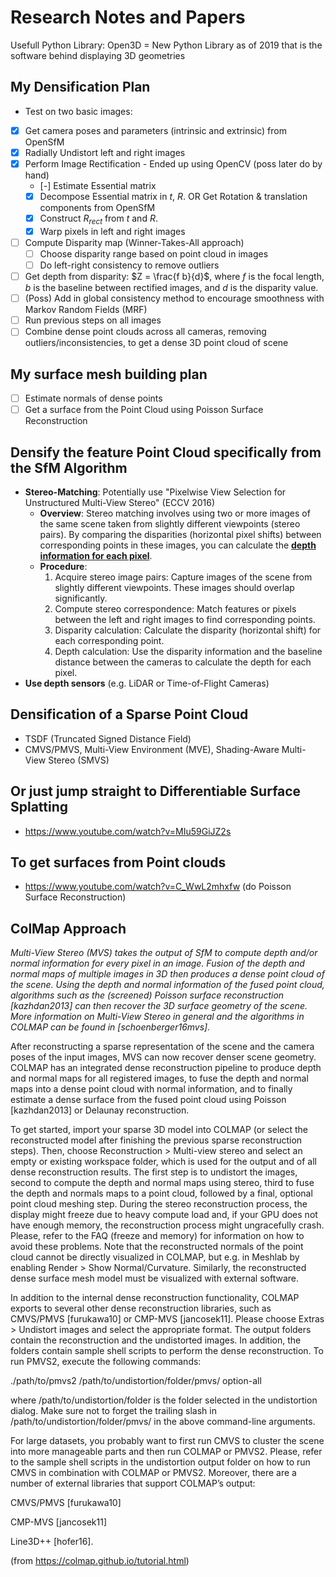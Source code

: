 # Research Notes and Papers

Usefull Python Library: Open3D = New Python Library as of 2019 that is the software behind displaying 3D geometries

## My Densification Plan
- Test on two basic images:
- [x] Get camera poses and parameters (intrinsic and extrinsic) from OpenSfM
- [x] Radially Undistort left and right images
- [x] Perform Image Rectification - Ended up using OpenCV (poss later do by hand)
  - [-] Estimate Essential matrix
  - [x] Decompose Essential matrix in $t$, $R$. OR Get Rotation & translation components from OpenSfM 
  - [x] Construct $R_{rect}$ from $t$ and $R$.
  - [x] Warp pixels in left and right images
- [ ] Compute Disparity map (Winner-Takes-All approach)
  - [ ] Choose disparity range based on point cloud in images
  - [ ] Do left-right consistency to remove outliers
- [ ] Get depth from disparity: $Z = \frac{f b}{d}$, where $f$ is the focal length, $b$ is the baseline between rectified images, and $d$ is the disparity value.
- [ ] (Poss) Add in global consistency method to encourage smoothness with Markov Random Fields (MRF)
- [ ] Run previous steps on all images
- [ ] Combine dense point clouds across all cameras, removing outliers/inconsistencies, to get a dense 3D point cloud of scene

## My surface mesh building plan
- [ ] Estimate normals of dense points
- [ ] Get a surface from the Point Cloud using Poisson Surface Reconstruction

## Densify the feature Point Cloud specifically from the SfM Algorithm
- **Stereo-Matching**: Potentially use "Pixelwise View Selection for Unstructured Multi-View Stereo" (ECCV 2016)
    - **Overview**: Stereo matching involves using two or more images of the same scene taken from slightly different viewpoints (stereo pairs). By comparing the disparities (horizontal pixel shifts) between corresponding points in these images, you can calculate the **<u>depth information for each pixel</u>**.
    - **Procedure**:
        1. Acquire stereo image pairs: Capture images of the scene from slightly different viewpoints. These images should overlap significantly.
        2. Compute stereo correspondence: Match features or pixels between the left and right images to find corresponding points.
        3. Disparity calculation: Calculate the disparity (horizontal shift) for each corresponding point.
        4. Depth calculation: Use the disparity information and the baseline distance between the cameras to calculate the depth for each pixel.
- **Use depth sensors** (e.g. LiDAR or Time-of-Flight Cameras)

## Densification of a Sparse Point Cloud

- TSDF (Truncated Signed Distance Field)
- CMVS/PMVS, Multi-View Environment (MVE), Shading-Aware Multi-View Stereo (SMVS)

## Or just jump straight to Differentiable Surface Splatting

- https://www.youtube.com/watch?v=MIu59GiJZ2s

## To get surfaces from Point clouds
- https://www.youtube.com/watch?v=C_WwL2mhxfw (do Poisson Surface Reconstruction)

## ColMap Approach
*Multi-View Stereo (MVS) takes the output of SfM to compute depth and/or normal information for every pixel in an image. Fusion of the depth and normal maps of multiple images in 3D then produces a dense point cloud of the scene. Using the depth and normal information of the fused point cloud, algorithms such as the (screened) Poisson surface reconstruction [kazhdan2013] can then recover the 3D surface geometry of the scene. More information on Multi-View Stereo in general and the algorithms in COLMAP can be found in [schoenberger16mvs].*

After reconstructing a sparse representation of the scene and the camera poses of the input images, MVS can now recover denser scene geometry. COLMAP has an integrated dense reconstruction pipeline to produce depth and normal maps for all registered images, to fuse the depth and normal maps into a dense point cloud with normal information, and to finally estimate a dense surface from the fused point cloud using Poisson [kazhdan2013] or Delaunay reconstruction.

To get started, import your sparse 3D model into COLMAP (or select the reconstructed model after finishing the previous sparse reconstruction steps). Then, choose Reconstruction > Multi-view stereo and select an empty or existing workspace folder, which is used for the output and of all dense reconstruction results. The first step is to undistort the images, second to compute the depth and normal maps using stereo, third to fuse the depth and normals maps to a point cloud, followed by a final, optional point cloud meshing step. During the stereo reconstruction process, the display might freeze due to heavy compute load and, if your GPU does not have enough memory, the reconstruction process might ungracefully crash. Please, refer to the FAQ (freeze and memory) for information on how to avoid these problems. Note that the reconstructed normals of the point cloud cannot be directly visualized in COLMAP, but e.g. in Meshlab by enabling Render > Show Normal/Curvature. Similarly, the reconstructed dense surface mesh model must be visualized with external software.

In addition to the internal dense reconstruction functionality, COLMAP exports to several other dense reconstruction libraries, such as CMVS/PMVS [furukawa10] or CMP-MVS [jancosek11]. Please choose Extras > Undistort images and select the appropriate format. The output folders contain the reconstruction and the undistorted images. In addition, the folders contain sample shell scripts to perform the dense reconstruction. To run PMVS2, execute the following commands:

./path/to/pmvs2 /path/to/undistortion/folder/pmvs/ option-all

where /path/to/undistortion/folder is the folder selected in the undistortion dialog. Make sure not to forget the trailing slash in /path/to/undistortion/folder/pmvs/ in the above command-line arguments.

For large datasets, you probably want to first run CMVS to cluster the scene into more manageable parts and then run COLMAP or PMVS2. Please, refer to the sample shell scripts in the undistortion output folder on how to run CMVS in combination with COLMAP or PMVS2. Moreover, there are a number of external libraries that support COLMAP’s output:

CMVS/PMVS [furukawa10]

CMP-MVS [jancosek11]

Line3D++ [hofer16].


(from https://colmap.github.io/tutorial.html)